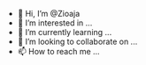 - 👋 Hi, I’m @Zioaja
- 👀 I’m interested in ...
- 🌱 I’m currently learning ...
- 💞️ I’m looking to collaborate on ...
- 📫 How to reach me ...

<!---
Zioaja/Zioaja is a ✨ special ✨ repository because its `README.md` (this file) appears on your GitHub profile.
You can click the Preview link to take a look at your changes.
--->
